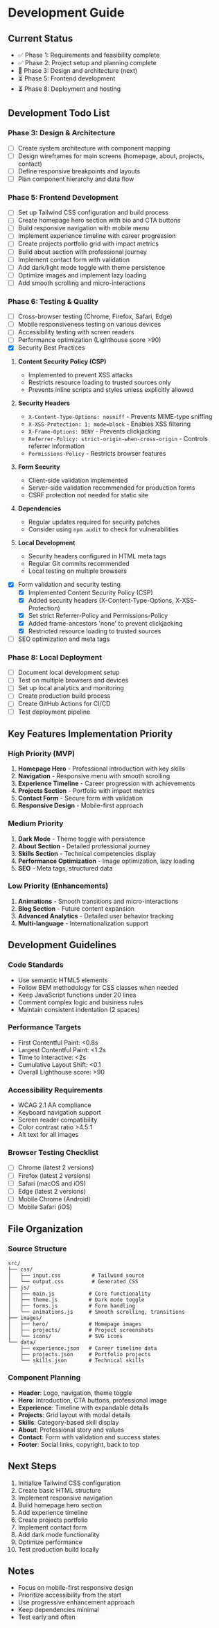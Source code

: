 # Development Guide

## Current Status
- ✅ Phase 1: Requirements and feasibility complete
- ✅ Phase 2: Project setup and planning complete
- 🔄 Phase 3: Design and architecture (next)
- ⏳ Phase 5: Frontend development
- ⏳ Phase 8: Deployment and hosting

## Development Todo List

### Phase 3: Design & Architecture
- [ ] Create system architecture with component mapping
- [ ] Design wireframes for main screens (homepage, about, projects, contact)
- [ ] Define responsive breakpoints and layouts
- [ ] Plan component hierarchy and data flow

### Phase 5: Frontend Development
- [ ] Set up Tailwind CSS configuration and build process
- [ ] Create homepage hero section with bio and CTA buttons
- [ ] Build responsive navigation with mobile menu
- [ ] Implement experience timeline with career progression
- [ ] Create projects portfolio grid with impact metrics
- [ ] Build about section with professional journey
- [ ] Implement contact form with validation
- [ ] Add dark/light mode toggle with theme persistence
- [ ] Optimize images and implement lazy loading
- [ ] Add smooth scrolling and micro-interactions

### Phase 6: Testing & Quality
- [ ] Cross-browser testing (Chrome, Firefox, Safari, Edge)
- [ ] Mobile responsiveness testing on various devices
- [ ] Accessibility testing with screen readers
- [ ] Performance optimization (Lighthouse score >90)
- [x] Security Best Practices

1. **Content Security Policy (CSP)**
   - Implemented to prevent XSS attacks
   - Restricts resource loading to trusted sources only
   - Prevents inline scripts and styles unless explicitly allowed

2. **Security Headers**
   - `X-Content-Type-Options: nosniff` - Prevents MIME-type sniffing
   - `X-XSS-Protection: 1; mode=block` - Enables XSS filtering
   - `X-Frame-Options: DENY` - Prevents clickjacking
   - `Referrer-Policy: strict-origin-when-cross-origin` - Controls referrer information
   - `Permissions-Policy` - Restricts browser features

3. **Form Security**
   - Client-side validation implemented
   - Server-side validation recommended for production forms
   - CSRF protection not needed for static site

4. **Dependencies**
   - Regular updates required for security patches
   - Consider using `npm audit` to check for vulnerabilities

5. **Local Development**
   - Security headers configured in HTML meta tags
   - Regular Git commits recommended
   - Local testing on multiple browsers

- [x] Form validation and security testing
  - [x] Implemented Content Security Policy (CSP)
  - [x] Added security headers (X-Content-Type-Options, X-XSS-Protection)
  - [x] Set strict Referrer-Policy and Permissions-Policy
  - [x] Added frame-ancestors 'none' to prevent clickjacking
  - [x] Restricted resource loading to trusted sources
- [ ] SEO optimization and meta tags

### Phase 8: Local Deployment
- [ ] Document local development setup
- [ ] Test on multiple browsers and devices
- [ ] Set up local analytics and monitoring
- [ ] Create production build process
- [ ] Create GitHub Actions for CI/CD
- [ ] Test deployment pipeline

## Key Features Implementation Priority

### High Priority (MVP)
1. **Homepage Hero** - Professional introduction with key skills
2. **Navigation** - Responsive menu with smooth scrolling
3. **Experience Timeline** - Career progression with achievements
4. **Projects Section** - Portfolio with impact metrics
5. **Contact Form** - Secure form with validation
6. **Responsive Design** - Mobile-first approach

### Medium Priority
1. **Dark Mode** - Theme toggle with persistence
2. **About Section** - Detailed professional journey
3. **Skills Section** - Technical competencies display
4. **Performance Optimization** - Image optimization, lazy loading
5. **SEO** - Meta tags, structured data

### Low Priority (Enhancements)
1. **Animations** - Smooth transitions and micro-interactions
2. **Blog Section** - Future content expansion
3. **Advanced Analytics** - Detailed user behavior tracking
4. **Multi-language** - Internationalization support

## Development Guidelines

### Code Standards
- Use semantic HTML5 elements
- Follow BEM methodology for CSS classes when needed
- Keep JavaScript functions under 20 lines
- Comment complex logic and business rules
- Maintain consistent indentation (2 spaces)

### Performance Targets
- First Contentful Paint: <0.8s
- Largest Contentful Paint: <1.2s
- Time to Interactive: <2s
- Cumulative Layout Shift: <0.1
- Overall Lighthouse score: >90

### Accessibility Requirements
- WCAG 2.1 AA compliance
- Keyboard navigation support
- Screen reader compatibility
- Color contrast ratio >4.5:1
- Alt text for all images

### Browser Testing Checklist
- [ ] Chrome (latest 2 versions)
- [ ] Firefox (latest 2 versions)
- [ ] Safari (macOS and iOS)
- [ ] Edge (latest 2 versions)
- [ ] Mobile Chrome (Android)
- [ ] Mobile Safari (iOS)

## File Organization

### Source Structure
```
src/
├── css/
│   ├── input.css          # Tailwind source
│   └── output.css         # Generated CSS
├── js/
│   ├── main.js           # Core functionality
│   ├── theme.js          # Dark mode toggle
│   ├── forms.js          # Form handling
│   └── animations.js     # Smooth scrolling, transitions
├── images/
│   ├── hero/             # Homepage images
│   ├── projects/         # Project screenshots
│   └── icons/            # SVG icons
└── data/
    ├── experience.json   # Career timeline data
    ├── projects.json     # Portfolio projects
    └── skills.json       # Technical skills
```

### Component Planning
- **Header**: Logo, navigation, theme toggle
- **Hero**: Introduction, CTA buttons, professional image
- **Experience**: Timeline with expandable details
- **Projects**: Grid layout with modal details
- **Skills**: Category-based skill display
- **About**: Professional story and values
- **Contact**: Form with validation and success states
- **Footer**: Social links, copyright, back to top

## Next Steps
1. Initialize Tailwind CSS configuration
2. Create basic HTML structure
3. Implement responsive navigation
4. Build homepage hero section
5. Add experience timeline
6. Create projects portfolio
7. Implement contact form
8. Add dark mode functionality
9. Optimize performance
10. Test production build locally

## Notes
- Focus on mobile-first responsive design
- Prioritize accessibility from the start
- Use progressive enhancement approach
- Keep dependencies minimal
- Test early and often
